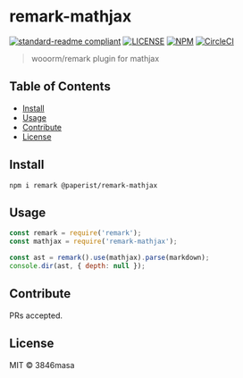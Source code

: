 # remark-mathjax

[![standard-readme compliant][standard-readme-badge]][standard-readme]
[![LICENSE][license-badge]][license]
[![NPM][npm-badge]][npm]
[![CircleCI][circleci-badge]][circleci]

[npm]: https://www.npmjs.com/package/@paperist/remark-mathjax
[license]: https://3846masa.mit-license.org
[circleci]: https://circleci.com/gh/Paperist/remark-mathjax
[standard-readme]: https://github.com/RichardLitt/standard-readme

[npm-badge]: https://img.shields.io/npm/v/@paperist/remark-mathjax.svg?style=flat-square&logo=data:image/png;base64,iVBORw0KGgoAAAANSUhEUgAAACAAAAAgBAMAAACBVGfHAAAABGdBTUEAALGPC/xhBQAAAAFzUkdCAK7OHOkAAAAbUExURcwAAOeIiP////G7u/ri4tIZGdpFReJsbPC3t075sZwAAAAvSURBVCjPY2CgDWAThIMEsACjEhwIUCZg0dGCIqASwMAxMgXAgSzOwMAOC2TqAwBvzR4JxLaP0gAAAABJRU5ErkJggg==
[license-badge]: https://img.shields.io/badge/license-MIT-blue.svg?style=flat-square&logo=data:image/png;base64,iVBORw0KGgoAAAANSUhEUgAAABAAAAAQBAMAAADt3eJSAAAAIGNIUk0AAHomAACAhAAA%2BgAAAIDoAAB1MAAA6mAAADqYAAAXcJy6UTwAAAAVUExURSBTICJcIiNgIiZoJTuhNyt3Kf///%2BCqxSgAAAAGdFJOUwpclbn%2B4Fj6/H8AAAABYktHRAZhZrh9AAAACXBIWXMAAA3XAAAN1wFCKJt4AAAAB3RJTUUH4AkEEjEV7MDQQwAAAGBJREFUCNc1TUEKgDAMi07vE/Q%2BRD8g%2B4BbvAvi/79iMjDQJm1CC6BbDzRsZI3incIpYeYFhCaYnLiyPYnYkwWZFWoFHrSuttCmmbwXh0eJQYVON4JthZTxCzzAmyb8%2BAAKXBRyN6RyZQAAAABJRU5ErkJggg==
[circleci-badge]: https://img.shields.io/circleci/project/Paperist/remark-mathjax/master.svg?style=flat-square&logo=data:image/png;base64,iVBORw0KGgoAAAANSUhEUgAAABAAAAAQEAYAAABPYyMiAAAAIGNIUk0AAHomAACAhAAA%2BgAAAIDoAAB1MAAA6mAAADqYAAAXcJy6UTwAAAAGYktHRP///////wlY99wAAAAHdElNRQfgCQQSJS8EYt6kAAAAiklEQVRIx2M41nqs9Xi9WDQh%2BjQQnDnz%2BS5x9KS9xJrLgN/CSXtJs5h0BzHQ1mLCDmEgL4jJpyl0AOG4JTYE4Q6gdqIi1UMM2F1OrE9xBy2xDmGgrs8wHU5nB2CGBNEOQPcBoaigThQA08AgS4QDkA3pXRChe4SBskqHiiUhreoEsmtDyhxEfKIFAG4yoGuqR9fTAAAAAElFTkSuQmCC
[standard-readme-badge]: https://img.shields.io/badge/standard--readme-OK-green.svg?style=flat-square

> wooorm/remark plugin for mathjax

## Table of Contents

- [Install](#install)
- [Usage](#usage)
- [Contribute](#contribute)
- [License](#license)

## Install

```
npm i remark @paperist/remark-mathjax
```

## Usage

```js
const remark = require('remark');
const mathjax = require('remark-mathjax');

const ast = remark().use(mathjax).parse(markdown);
console.dir(ast, { depth: null });
```

## Contribute

PRs accepted.

## License

MIT © 3846masa
